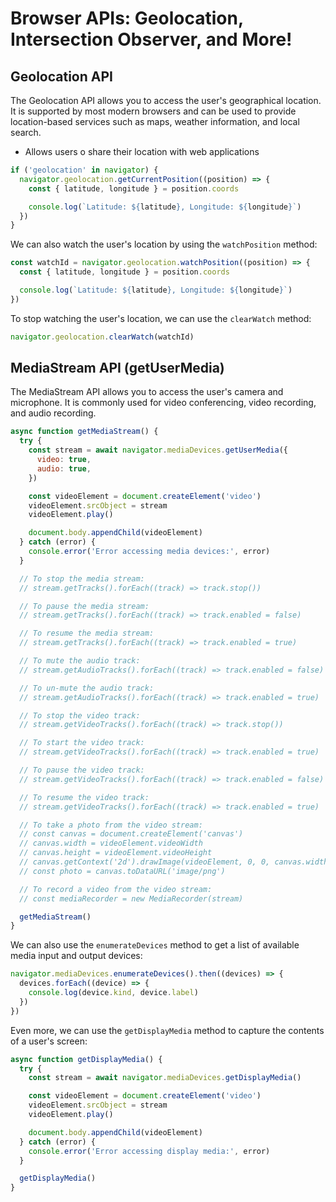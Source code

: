# Browser APIs: Geolocation, Intersection Observer, and More!

## Geolocation API

The Geolocation API allows you to access the user's geographical location. It is supported by most modern browsers and can be used to provide location-based services such as maps, weather information, and local search.

- Allows users o share their location with web applications

```js
if ('geolocation' in navigator) {
  navigator.geolocation.getCurrentPosition((position) => {
    const { latitude, longitude } = position.coords

    console.log(`Latitude: ${latitude}, Longitude: ${longitude}`)
  })
}
```

We can also watch the user's location by using the `watchPosition` method:

```js
const watchId = navigator.geolocation.watchPosition((position) => {
  const { latitude, longitude } = position.coords

  console.log(`Latitude: ${latitude}, Longitude: ${longitude}`)
})
```

To stop watching the user's location, we can use the `clearWatch` method:

```js
navigator.geolocation.clearWatch(watchId)
```

## MediaStream API (getUserMedia)

The MediaStream API allows you to access the user's camera and microphone. It is commonly used for video conferencing, video recording, and audio recording.

```js
async function getMediaStream() {
  try {
    const stream = await navigator.mediaDevices.getUserMedia({
      video: true,
      audio: true,
    })

    const videoElement = document.createElement('video')
    videoElement.srcObject = stream
    videoElement.play()

    document.body.appendChild(videoElement)
  } catch (error) {
    console.error('Error accessing media devices:', error)
  }

  // To stop the media stream:
  // stream.getTracks().forEach((track) => track.stop())

  // To pause the media stream:
  // stream.getTracks().forEach((track) => track.enabled = false)

  // To resume the media stream:
  // stream.getTracks().forEach((track) => track.enabled = true)

  // To mute the audio track:
  // stream.getAudioTracks().forEach((track) => track.enabled = false)

  // To un-mute the audio track:
  // stream.getAudioTracks().forEach((track) => track.enabled = true)

  // To stop the video track:
  // stream.getVideoTracks().forEach((track) => track.stop())

  // To start the video track:
  // stream.getVideoTracks().forEach((track) => track.enabled = true)

  // To pause the video track:
  // stream.getVideoTracks().forEach((track) => track.enabled = false)

  // To resume the video track:
  // stream.getVideoTracks().forEach((track) => track.enabled = true)

  // To take a photo from the video stream:
  // const canvas = document.createElement('canvas')
  // canvas.width = videoElement.videoWidth
  // canvas.height = videoElement.videoHeight
  // canvas.getContext('2d').drawImage(videoElement, 0, 0, canvas.width, canvas.height)
  // const photo = canvas.toDataURL('image/png')

  // To record a video from the video stream:
  // const mediaRecorder = new MediaRecorder(stream)

  getMediaStream()
}
```

We can also use the `enumerateDevices` method to get a list of available media input and output devices:

```js
navigator.mediaDevices.enumerateDevices().then((devices) => {
  devices.forEach((device) => {
    console.log(device.kind, device.label)
  })
})
```

Even more, we can use the `getDisplayMedia` method to capture the contents of a user's screen:

```js
async function getDisplayMedia() {
  try {
    const stream = await navigator.mediaDevices.getDisplayMedia()

    const videoElement = document.createElement('video')
    videoElement.srcObject = stream
    videoElement.play()

    document.body.appendChild(videoElement)
  } catch (error) {
    console.error('Error accessing display media:', error)
  }

  getDisplayMedia()
}
```
